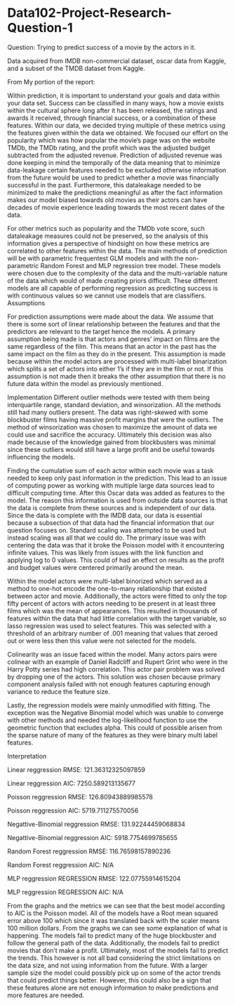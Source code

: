 # Data102-Project-Research-Question-1

Question: Trying to predict success of a movie by the actors in it.

Data acquired from IMDB non-commercial dataset, oscar data from Kaggle, and a subset of the TMDB dataset from Kaggle.

From My portion of the report:

Within prediction, it is important to understand your goals and data within
your data set. Success can be classified in many ways, how a movie exists within
the cultural sphere long after it has been released, the ratings and awards it
received, through financial success, or a combination of these features. Within
our data, we decided trying multiple of these metrics using the features given
within the data we obtained. We focused our effort on the popularity which was
how popular the movie’s page was on the website TMDb, the TMDb rating, and
the profit which was the adjusted budget subtracted from the adjusted revenue.
Prediction of adjusted revenue was done keeping in mind the temporally
of the data meaning that to minimize data-leakage certain features needed to
be excluded otherwise information from the future would be used to predict
whether a movie was financially successful in the past. Furthermore, this dataleakage needed to be minimized to make the predictions meaningful as after the
fact information makes our model biased towards old movies as their actors can
have decades of movie experience leading towards the most recent dates of the
data.

For other metrics such as popularity and the TMDb vote score, such dataleakage measures could not be preserved, so the analysis of this information
gives a perspective of hindsight on how these metrics are correlated to other
features within the data.
The main methods of prediction will be with parametric frequentest GLM
models and with the non-parametric Random Forest and MLP regression tree
model. These models were chosen due to the complexity of the data and the
multi-variable nature of the data which would of made creating priors difficult.
These different models are all capable of performing regression as predicting
success is with continuous values so we cannot use models that are classifiers.
Assumptions

For prediction assumptions were made about the data. We assume that there
is some sort of linear relationship between the features and that the predictors
are relevant to the target hence the models. A primary assumption being made
is that actors and genres’ impact on films are the same regardless of the film.
This means that an actor in the past has the same impact on the film as they
do in the present. This assumption is made because within the model actors are
processed with multi-label binarization which splits a set of actors into either 1’s
if they are in the film or not. If this assumption is not made then it breaks the
other assumption that there is no future data within the model as previously
mentioned.

Implementation
Different outlier methods were tested with them being interquartile range,
standard deviation, and winsorization. All the methods still had many outliers
present. The data was right-skewed with some blockbuster films having massive
profit margins that were the outliers. The method of winsorization was chosen to 
maximize the amount of data we could use and sacrifice the accuracy. Ultimately
this decision was also made because of the knowledge gained from blockbusters
was minimal since these outliers would still have a large profit and be useful
towards influencing the models.

Finding the cumulative sum of each actor within each movie was a task
needed to keep only past information in the prediction. This lead to an issue of
computing power as working with multiple large data sources lead to difficult
computing time. After this Oscar data was added as features to the model.
The reason this information is used from outside data sources is that the data
is complete from these sources and is independent of our data. Since the data
is complete with the IMDB data, our data is essential because a subsection of
that data had the financial information that our question focuses on.
Standard scaling was attempted to be used but instead scaling was all that
we could do. The primary issue was with centering the data was that it broke
the Poisson model with it encountering infinite values. This was likely from
issues with the link function and applying log to 0 values. This could of had an
effect on results as the profit and budget values were centered primarily around
the mean.

Within the model actors were multi-label binorized which served as a method
to one-hot encode the one-to-many relationship that existed between actor and
movie. Additionally, the actors were fitted to only the top fifty percent of actors
with actors needing to be present in at least three films which was the mean
of appearances. This resulted in thousands of features within the data that
had little correlation with the target variable, so lasso regression was used to
select features. This was selected with a threshold of an arbitrary number of
.001 meaning that values that zeroed out or were less then this value were not
selected for the models.

Colinearity was an issue faced within the model. Many actors pairs were
colinear with an example of Daniel Radcliff and Rupert Grint who were in the
Harry Potty series had high correlation. This actor pair problem was solved
by dropping one of the actors. This solution was chosen because primary component analysis failed with not enough features capturing enough variance to
reduce the feature size.

Lastly, the regression models were mainly unmodified with fitting. The exception was the Negative Binomial model which was unable to converge with
other methods and needed the log-likelihood function to use the geometric function that excludes alpha. This could of possible arisen from the sparse nature
of many of the features as they were binary multi label features.

Interpretation

Linear reggression RMSE: 121.36312325097859

Linear reggression AIC: 7250.589213135677

Poisson reggression RMSE: 126.80943889985578

Poisson reggression AIC: 5719.711275570056

Negattive-Binomial reggression RMSE: 131.92244459068834

Negattive-Binomial reggression AIC: 5918.7754699785655

Random Forest reggression RMSE: 116.76598157890236

Random Forest reggression AIC: N/A

MLP reggression REGRESSION RMSE: 122.07755914615204

MLP reggression REGRESSION AIC: N/A

From the graphs and the metrics we can see that the best model according
to AIC is the Poisson model. All of the models have a Root mean squared error
above 100 which since it was translated back with the scaler means 100 million
dollars. From the graphs we can see some explanation of what is happening.
The models fail to predict many of the huge blockbuster and follow the general
path of the data. Additionally, the models fail to predict movies that don’t
make a profit. Ultimately, most of the models fail to predict the trends. This
however is not all bad considering the strict limitations on the data size, and
not using information from the future. With a larger sample size the model
could possibly pick up on some of the actor trends that could predict things
better. However, this could also be a sign that these features alone are not
enough information to make predictions and more features are needed.
